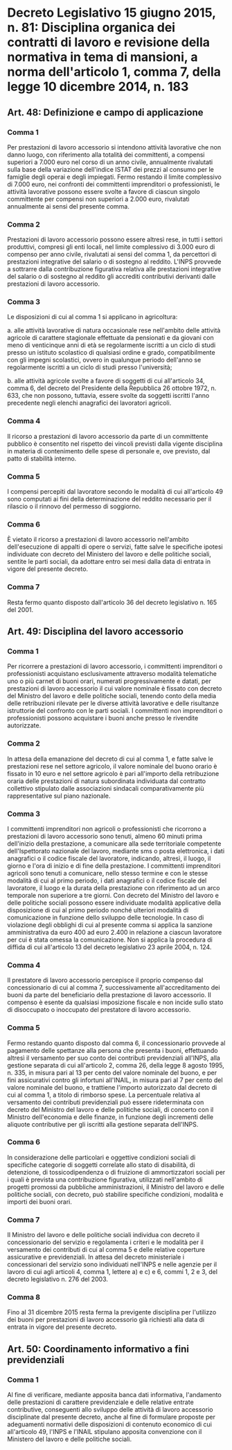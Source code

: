 # Decreto Legislativo 15 giugno 2015, n. 81: Disciplina organica dei contratti di lavoro e revisione della normativa in tema di mansioni, a norma dell'articolo 1, comma 7, della legge 10 dicembre 2014, n. 183

## Art. 48: Definizione e campo di applicazione

### Comma 1

Per prestazioni di lavoro accessorio si intendono attività lavorative che non danno luogo, con riferimento alla totalità dei committenti, a compensi superiori a 7.000 euro nel corso di un anno civile, annualmente rivalutati sulla base della variazione dell'indice ISTAT dei prezzi al consumo per le famiglie degli operai e degli impiegati.
Fermo restando il limite complessivo di 7.000 euro, nei confronti dei committenti imprenditori o professionisti, le attività lavorative possono essere svolte a favore di ciascun singolo committente per compensi non superiori a 2.000 euro, rivalutati annualmente ai sensi del presente comma.

### Comma 2

Prestazioni di lavoro accessorio possono essere altresì rese, in tutti i settori produttivi, compresi gli enti locali, nel limite complessivo di 3.000 euro di compenso per anno civile, rivalutati ai sensi del comma 1, da percettori di prestazioni integrative del salario o di sostegno al reddito.
L'INPS provvede a sottrarre dalla contribuzione figurativa relativa alle prestazioni integrative del salario o di sostegno al reddito gli accrediti contributivi derivanti dalle prestazioni di lavoro accessorio.

### Comma 3

Le disposizioni di cui al comma 1 si applicano in agricoltura:

a. alle attività lavorative di natura occasionale rese nell'ambito delle attività agricole di carattere stagionale effettuate da pensionati e da giovani con meno di venticinque anni di età se regolarmente iscritti a un ciclo di studi presso un istituto scolastico di qualsiasi ordine e grado, compatibilmente con gli impegni scolastici, ovvero in qualunque periodo dell'anno se regolarmente iscritti a un ciclo di studi presso l'università;

b. alle attività agricole svolte a favore di soggetti di cui all'articolo 34, comma 6, del decreto del Presidente della Repubblica 26 ottobre 1972, n. 633, che non possono, tuttavia, essere svolte da soggetti iscritti l'anno precedente negli elenchi anagrafici dei lavoratori agricoli.

### Comma 4

Il ricorso a prestazioni di lavoro accessorio da parte di un committente pubblico è consentito nel rispetto dei vincoli previsti dalla vigente disciplina in materia di contenimento delle spese di personale e, ove previsto, dal patto di stabilità interno.

### Comma 5

I compensi percepiti dal lavoratore secondo le modalità di cui all'articolo 49 sono computati ai fini della determinazione del reddito necessario per il rilascio o il rinnovo del permesso di soggiorno.

### Comma 6

È vietato il ricorso a prestazioni di lavoro accessorio nell'ambito dell'esecuzione di appalti di opere o servizi, fatte salve le specifiche ipotesi individuate con decreto del Ministero del lavoro e delle politiche sociali, sentite le parti sociali, da adottare entro sei mesi dalla data di entrata in vigore del presente decreto.

### Comma 7

Resta fermo quanto disposto dall'articolo 36 del decreto legislativo n. 165 del 2001.


## Art. 49: Disciplina del lavoro accessorio

### Comma 1

Per ricorrere a prestazioni di lavoro accessorio, i committenti imprenditori o professionisti acquistano esclusivamente attraverso modalità telematiche uno o più carnet di buoni orari, numerati progressivamente e datati, per prestazioni di lavoro accessorio il cui valore nominale è fissato con decreto del Ministro del lavoro e delle politiche sociali, tenendo conto della media delle retribuzioni rilevate per le diverse attività lavorative e delle risultanze istruttorie del confronto con le parti sociali.
I committenti non imprenditori o professionisti possono acquistare i buoni anche presso le rivendite autorizzate.

### Comma 2

In attesa della emanazione del decreto di cui al comma 1, e fatte salve le prestazioni rese nel settore agricolo, il valore nominale del buono orario è fissato in 10 euro e nel settore agricolo è pari all'importo della retribuzione oraria delle prestazioni di natura subordinata individuata dal contratto collettivo stipulato dalle associazioni sindacali comparativamente più rappresentative sul piano nazionale.

### Comma 3

I committenti imprenditori non agricoli o professionisti che ricorrono a prestazioni di lavoro accessorio sono tenuti, almeno 60 minuti prima dell'inizio della prestazione, a comunicare alla sede territoriale competente dell'Ispettorato nazionale del lavoro, mediante sms o posta elettronica, i dati anagrafici o il codice fiscale del lavoratore, indicando, altresì, il luogo, il giorno e l'ora di inizio e di fine della prestazione.
I committenti imprenditori agricoli sono tenuti a comunicare, nello stesso termine e con le stesse modalità di cui al primo periodo, i dati anagrafici o il codice fiscale del lavoratore, il luogo e la durata della prestazione con riferimento ad un arco temporale non superiore a tre giorni.
Con decreto del Ministro del lavoro e delle politiche sociali possono essere individuate modalità applicative della disposizione di cui al primo periodo nonché ulteriori modalità di comunicazione in funzione dello sviluppo delle tecnologie.
In caso di violazione degli obblighi di cui al presente comma si applica la sanzione amministrativa da euro 400 ad euro 2.400 in relazione a ciascun lavoratore per cui è stata omessa la comunicazione.
Non si applica la procedura di diffida di cui all'articolo 13 del decreto legislativo 23 aprile 2004, n. 124.

### Comma 4

Il prestatore di lavoro accessorio percepisce il proprio compenso dal concessionario di cui al comma 7, successivamente all'accreditamento dei buoni da parte del beneficiario della prestazione di lavoro accessorio.
Il compenso è esente da qualsiasi imposizione fiscale e non incide sullo stato di disoccupato o inoccupato del prestatore di lavoro accessorio.

### Comma 5

Fermo restando quanto disposto dal comma 6, il concessionario provvede al pagamento delle spettanze alla persona che presenta i buoni, effettuando altresì il versamento per suo conto dei contributi previdenziali all'INPS, alla gestione separata di cui all'articolo 2, comma 26, della legge 8 agosto 1995, n. 335, in misura pari al 13 per cento del valore nominale del buono, e per fini assicurativi contro gli infortuni all'INAIL, in misura pari al 7 per cento del valore nominale del buono, e trattiene l'importo autorizzato dal decreto di cui al comma 1, a titolo di rimborso spese.
La percentuale relativa al versamento dei contributi previdenziali può essere rideterminata con decreto del Ministro del lavoro e delle politiche sociali, di concerto con il Ministro dell'economia e delle finanze, in funzione degli incrementi delle aliquote contributive per gli iscritti alla gestione separata dell'INPS.

### Comma 6

In considerazione delle particolari e oggettive condizioni sociali di specifiche categorie di soggetti correlate allo stato di disabilità, di detenzione, di tossicodipendenza o di fruizione di ammortizzatori sociali per i quali è prevista una contribuzione figurativa, utilizzati nell'ambito di progetti promossi da pubbliche amministrazioni, il Ministro del lavoro e delle politiche sociali, con decreto, può stabilire specifiche condizioni, modalità e importi dei buoni orari.

### Comma 7

Il Ministro del lavoro e delle politiche sociali individua con decreto il concessionario del servizio e regolamenta i criteri e le modalità per il versamento dei contributi di cui al comma 5 e delle relative coperture assicurative e previdenziali.
In attesa del decreto ministeriale i concessionari del servizio sono individuati nell'INPS e nelle agenzie per il lavoro di cui agli articoli 4, comma 1, lettere a) e c) e 6, commi 1, 2 e 3, del decreto legislativo n. 276 del 2003.

### Comma 8

Fino al 31 dicembre 2015 resta ferma la previgente disciplina per l'utilizzo dei buoni per prestazioni di lavoro accessorio già richiesti alla data di entrata in vigore del presente decreto.


## Art. 50: Coordinamento informativo a fini previdenziali

### Comma 1

Al fine di verificare, mediante apposita banca dati informativa, l'andamento delle prestazioni di carattere previdenziale e delle relative entrate contributive, conseguenti allo sviluppo delle attività di lavoro accessorio disciplinate dal presente decreto, anche al fine di formulare proposte per adeguamenti normativi delle disposizioni di contenuto economico di cui all'articolo 49, l'INPS e l'INAIL stipulano apposita convenzione con il Ministero del lavoro e delle politiche sociali.
